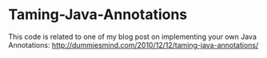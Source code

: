 Taming-Java-Annotations
=======================

This code is related to one of my blog post on implementing your own Java Annotations: http://dummiesmind.com/2010/12/12/taming-java-annotations/

